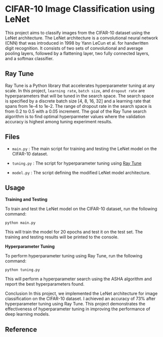 # CIFAR-10 Image Classification using LeNet
This project aims to classify images from the CIFAR-10 dataset using the LeNet architecture. The LeNet architecture is a convolutional neural network (CNN) that was introduced in 1998 by Yann LeCun et al. for handwritten digit recognition. It consists of two sets of convolutional and average pooling layers, followed by a flattening layer, two fully connected layers, and a softmax classifier.

## Ray Tune
Ray Tune is a Python library that accelerates hyperparameter tuning at any scale. In this project, `learning rate`, `batch size`, and `dropout rate` are hyperparameters that will be tuned in the search space. The search space is specified by a discrete batch size [4, 8, 16, 32] and a learning rate that spans from 1e-4 to 1e-2. The range of dropout rate in the search space is from 0.2 to 0.5 with a 0.05 increment. The goal of the Ray Tune search algorithm is to find optimal hyperparmeter values where the validation accuracy is highest among tuning experiment results. 

## Files
- `main.py`
: The main script for training and testing the LeNet model on the CIFAR-10 dataset.

- `tuning.py`
: The script for hyperparameter tuning using [Ray Tune](https://docs.ray.io/en/latest/tune/index.html)

- `model.py`
: The script defining the modified LeNet model architecture.

## Usage
**Training and Testing**

To train and test the LeNet model on the CIFAR-10 dataset, run the following command:

```console 
python main.py
```
This will train the model for 20 epochs and test it on the test set. The training and testing results will be printed to the console.

**Hyperparameter Tuning**

To perform hyperparameter tuning using Ray Tune, run the following command:

```console 
python tuning.py
```
This will perform a hyperparameter search using the ASHA algorithm and report the best hyperparameters found.

Conclusion
In this project, we implemented the LeNet architecture for image classification on the CIFAR-10 dataset. I achieved an accuracy of 73% after hyperparameter tuning using Ray Tune. This project demonstrates the effectiveness of hyperparameter tuning in improving the performance of deep learning models.

## Reference
